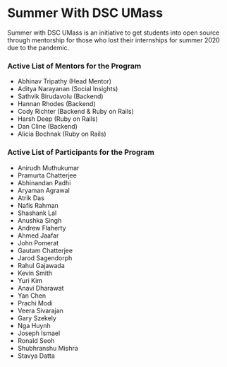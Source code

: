 # Summer With DSC UMass
Summer with DSC UMass is an initiative to get students into open source through mentorship for those who lost their internships for summer 2020 due to the pandemic.

### Active List of Mentors for the Program
- Abhinav Tripathy (Head Mentor)
- Aditya Narayanan (Social Insights)
- Sathvik Birudavolu (Backend)
- Hannan Rhodes (Backend)
- Cody Richter (Backend & Ruby on Rails)
- Harsh Deep (Ruby on Rails)
- Dan Cline (Backend)
- Alicia Bochnak (Ruby on Rails)

### Active List of Participants for the Program
- Anirudh Muthukumar
- Pramurta Chatterjee
- Abhinandan Padhi
- Aryaman Agrawal
- Atrik Das
- Nafis Rahman
- Shashank Lal
- Anushka Singh
- Andrew Flaherty
- Ahmed Jaafar
- John Pomerat
- Gautam Chatterjee
- Jarod Sagendorph
- Rahul Gajawada
- Kevin Smith
- Yuri Kim
- Anavi Dharawat
- Yan Chen
- Prachi Modi
- Veera Sivarajan
- Gary Szekely
- Nga Huynh
- Joseph Ismael
- Ronald Seoh
- Shubhranshu Mishra
- Stavya Datta

